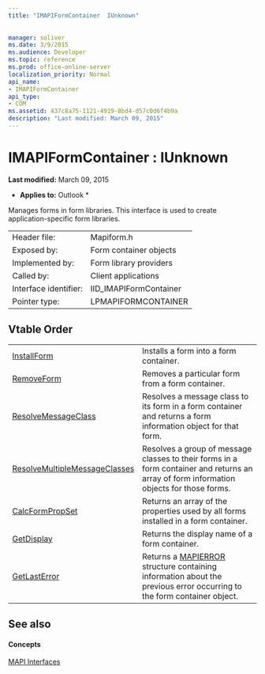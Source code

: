 ```yaml
---
title: "IMAPIFormContainer  IUnknown"
 
 
manager: soliver
ms.date: 3/9/2015
ms.audience: Developer
ms.topic: reference
ms.prod: office-online-server
localization_priority: Normal
api_name:
- IMAPIFormContainer
api_type:
- COM
ms.assetid: 437c8a75-1121-4919-8bd4-d57c0d6f4b9a
description: "Last modified: March 09, 2015"
---
```


# IMAPIFormContainer : IUnknown

 **Last modified:** March 09, 2015 
  
 * **Applies to:** Outlook * 
  
Manages forms in form libraries. This interface is used to create application-specific form libraries. 
  
|||
|:-----|:-----|
|Header file:  <br/> |Mapiform.h  <br/> |
|Exposed by:  <br/> |Form container objects  <br/> |
|Implemented by:  <br/> |Form library providers  <br/> |
|Called by:  <br/> |Client applications  <br/> |
|Interface identifier:  <br/> |IID_IMAPIFormContainer  <br/> |
|Pointer type:  <br/> |LPMAPIFORMCONTAINER  <br/> |
   
## Vtable Order

|||
|:-----|:-----|
|[InstallForm](imapiformcontainer-installform.md) <br/> |Installs a form into a form container.  <br/> |
|[RemoveForm](imapiformcontainer-removeform.md) <br/> |Removes a particular form from a form container.  <br/> |
|[ResolveMessageClass](imapiformcontainer-resolvemessageclass.md) <br/> |Resolves a message class to its form in a form container and returns a form information object for that form.  <br/> |
|[ResolveMultipleMessageClasses](imapiformcontainer-resolvemultiplemessageclasses.md) <br/> |Resolves a group of message classes to their forms in a form container and returns an array of form information objects for those forms.  <br/> |
|[CalcFormPropSet](imapiformcontainer-calcformpropset.md) <br/> |Returns an array of the properties used by all forms installed in a form container.  <br/> |
|[GetDisplay](imapiformcontainer-getdisplay.md) <br/> |Returns the display name of a form container.  <br/> |
|[GetLastError](imapiformcontainer-getlasterror.md) <br/> |Returns a [MAPIERROR](mapierror.md) structure containing information about the previous error occurring to the form container object.  <br/> |
   
## See also

#### Concepts

[MAPI Interfaces](mapi-interfaces.md)

